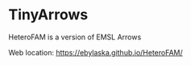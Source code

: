 # TinyArrows
HeteroFAM is a version of EMSL Arrows

Web location:
https://ebylaska.github.io/HeteroFAM/
